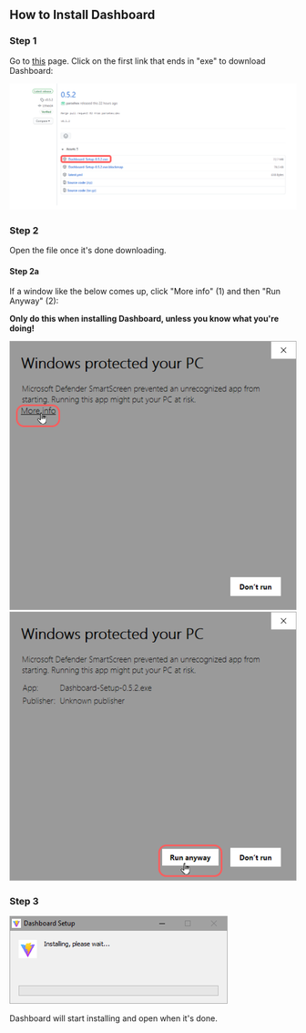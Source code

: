 ## How to Install Dashboard

### Step 1

Go to [this](https://github.com/parsehex/dashboard2/releases/latest) page. Click on the first link that ends in "exe" to download Dashboard:

![For example, click on "Dashboard-Setup-0.5.2.exe"](assets/install-01.png)

### Step 2

Open the file once it's done downloading.

#### Step 2a

If a window like the below comes up, click "More info" (1) and then "Run Anyway" (2):

**Only do this when installing Dashboard, unless you know what you're doing!**

![Click "More info"](assets/install-02.png)
![Click "Run Anyway"](assets/install-03.png)

### Step 3

![Dashboard installs itself](assets/install-04.png)

Dashboard will start installing and open when it's done.
